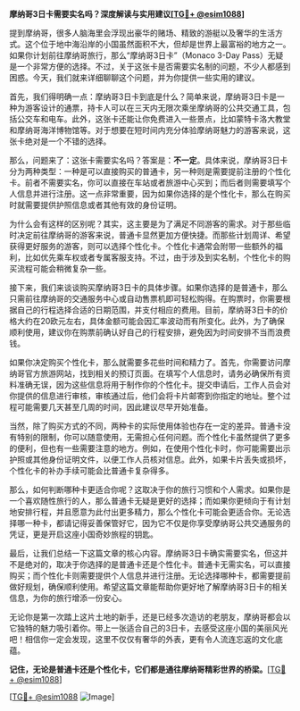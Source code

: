 **摩纳哥3日卡需要实名吗？深度解读与实用建议[[TG💪+ @esim1088](https://t.me/s/esim1088)]**

提到摩纳哥，很多人脑海里会浮现出豪华的赌场、精致的游艇以及奢华的生活方式。这个位于地中海沿岸的小国虽然面积不大，但却是世界上最富裕的地方之一。如果你计划前往摩纳哥旅行，那么“摩纳哥3日卡”（Monaco 3-Day Pass）无疑是一个非常方便的选择。不过，关于这张卡是否需要实名制的问题，不少人都感到困惑。今天，我们就来详细聊聊这个问题，并为你提供一些实用的建议。

首先，我们得明确一点：摩纳哥3日卡到底是什么？简单来说，摩纳哥3日卡是一种为游客设计的通票，持卡人可以在三天内无限次乘坐摩纳哥的公共交通工具，包括公交车和电车。此外，这张卡还能让你免费进入一些景点，比如蒙特卡洛大教堂和摩纳哥海洋博物馆等。对于想要在短时间内充分体验摩纳哥魅力的游客来说，这张卡绝对是一个不错的选择。

那么，问题来了：这张卡需要实名吗？答案是：**不一定**。具体来说，摩纳哥3日卡分为两种类型：一种是可以直接购买的普通卡，另一种则是需要提前注册的个性化卡。前者不需要实名，你可以直接在车站或者旅游中心买到；而后者则需要填写个人信息并进行注册。这一点非常重要，因为如果你选择的是个性化卡，那么在购买时就需要提供护照信息或者其他有效的身份证明。

为什么会有这样的区别呢？其实，这主要是为了满足不同游客的需求。对于那些临时决定前往摩纳哥的游客来说，普通卡显然更加方便快捷。而那些计划周详、希望获得更好服务的游客，则可以选择个性化卡。个性化卡通常会附带一些额外的福利，比如优先乘车权或者专属客服支持。不过，由于涉及到实名制，个性化卡的购买流程可能会稍微复杂一些。

接下来，我们来谈谈购买摩纳哥3日卡的具体步骤。如果你选择的是普通卡，那么只需前往摩纳哥的交通服务中心或自动售票机即可轻松购得。在购票时，你需要根据自己的行程选择合适的日期范围，并支付相应的费用。目前，摩纳哥3日卡的价格大约在20欧元左右，具体金额可能会因汇率波动而有所变化。此外，为了确保顺利使用，建议你在购票前确认好自己的行程安排，避免因为时间安排不当而浪费钱。

如果你决定购买个性化卡，那么就需要多花些时间和精力了。首先，你需要访问摩纳哥官方旅游网站，找到相关的预订页面。在填写个人信息时，请务必确保所有资料准确无误，因为这些信息将用于制作你的个性化卡。提交申请后，工作人员会对你提供的信息进行审核，审核通过后，他们会将卡片邮寄到你指定的地址。整个过程可能需要几天甚至几周的时间，因此建议尽早开始准备。

当然，除了购买方式的不同，两种卡的实际使用体验也存在一定的差异。普通卡没有特别的限制，你可以随意使用，无需担心任何问题。而个性化卡虽然提供了更多的便利，但也有一些需要注意的地方。例如，在使用个性化卡时，你可能需要出示护照或其他身份证明文件，以便工作人员核对信息。此外，如果卡片丢失或损坏，个性化卡的补办手续可能会比普通卡复杂得多。

那么，如何判断哪种卡更适合你呢？这取决于你的旅行习惯和个人需求。如果你是一个喜欢随性旅行的人，那么普通卡无疑是更好的选择；而如果你更倾向于有计划地安排行程，并且愿意为此付出更多精力，那么个性化卡可能会更适合你。无论选择哪一种卡，都请记得妥善保管好它，因为它不仅是你享受摩纳哥公共交通服务的凭证，更是开启这座小国奇妙旅程的钥匙。

最后，让我们总结一下这篇文章的核心内容。摩纳哥3日卡确实需要实名，但这并不是绝对的，取决于你选择的是普通卡还是个性化卡。普通卡无需实名，可以直接购买；而个性化卡则需要提供个人信息并进行注册。无论选择哪种卡，都需要提前做好规划，确保顺利使用。希望这篇文章能帮助你更好地了解摩纳哥3日卡的相关信息，为你的旅行增添一份安心。

无论你是第一次踏上这片土地的新手，还是已经多次造访的老朋友，摩纳哥都会以它独特的魅力吸引着你。带上一张适合自己的3日卡，去感受这座小国的美丽风光吧！相信你一定会发现，这里不仅仅有奢华的外表，更有令人流连忘返的文化底蕴。

**记住，无论是普通卡还是个性化卡，它们都是通往摩纳哥精彩世界的桥梁。**[[TG💪+ @esim1088](https://t.me/s/esim1088)]

[[TG💪+ @esim1088](https://t.me/s/esim1088) ![Image](https://i.postimg.cc/4NQfJmqS/Snipaste-2025-05-13-00-14-12.png)]